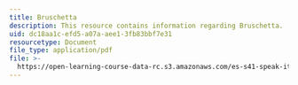 ```yaml
---
title: Bruschetta
description: This resource contains information regarding Bruschetta.
uid: dc18aa1c-efd5-a07a-aee1-3fb83bbf7e31
resourcetype: Document
file_type: application/pdf
file: >-
  https://open-learning-course-data-rc.s3.amazonaws.com/es-s41-speak-italian-with-your-mouth-full-spring-2012/dc18aa1cefd5a07aaee13fb83bbf7e31_MITES_S41S12_recipe_6c.pdf
---
```

